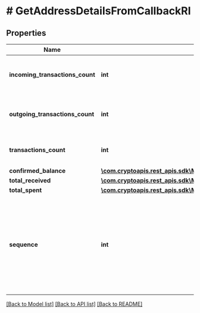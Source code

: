 # # GetAddressDetailsFromCallbackRI

## Properties

Name | Type | Description | Notes
------------ | ------------- | ------------- | -------------
**incoming_transactions_count** | **int** | Representation of the received transaction count of the address |
**outgoing_transactions_count** | **int** | Representation of the sent transaction count of the address |
**transactions_count** | **int** | Defines the transactions count of the address |
**confirmed_balance** | [**\com.cryptoapis.rest_apis.sdk\Model\GetAddressDetailsFromCallbackRIConfirmedBalance**](GetAddressDetailsFromCallbackRIConfirmedBalance.md) |  |
**total_received** | [**\com.cryptoapis.rest_apis.sdk\Model\GetAddressDetailsFromCallbackRITotalReceived**](GetAddressDetailsFromCallbackRITotalReceived.md) |  |
**total_spent** | [**\com.cryptoapis.rest_apis.sdk\Model\GetAddressDetailsFromCallbackRITotalSpent**](GetAddressDetailsFromCallbackRITotalSpent.md) |  |
**sequence** | **int** | Defines the transaction input&#39;s sequence as an integer, which is is used when transactions are replaced with newer versions before LockTime. | [optional]

[[Back to Model list]](../../README.md#models) [[Back to API list]](../../README.md#endpoints) [[Back to README]](../../README.md)
